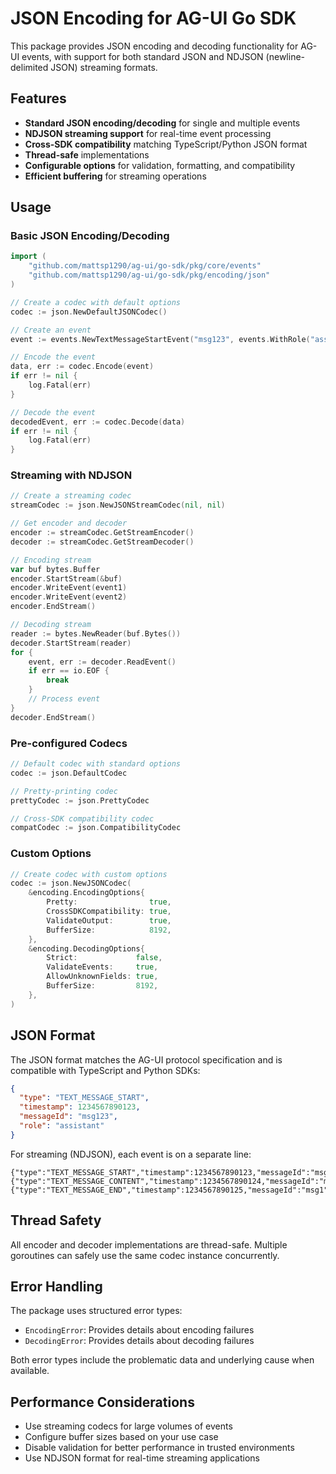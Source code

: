 # JSON Encoding for AG-UI Go SDK

This package provides JSON encoding and decoding functionality for AG-UI events, with support for both standard JSON and NDJSON (newline-delimited JSON) streaming formats.

## Features

- **Standard JSON encoding/decoding** for single and multiple events
- **NDJSON streaming support** for real-time event processing
- **Cross-SDK compatibility** matching TypeScript/Python JSON format
- **Thread-safe** implementations
- **Configurable options** for validation, formatting, and compatibility
- **Efficient buffering** for streaming operations

## Usage

### Basic JSON Encoding/Decoding

```go
import (
    "github.com/mattsp1290/ag-ui/go-sdk/pkg/core/events"
    "github.com/mattsp1290/ag-ui/go-sdk/pkg/encoding/json"
)

// Create a codec with default options
codec := json.NewDefaultJSONCodec()

// Create an event
event := events.NewTextMessageStartEvent("msg123", events.WithRole("assistant"))

// Encode the event
data, err := codec.Encode(event)
if err != nil {
    log.Fatal(err)
}

// Decode the event
decodedEvent, err := codec.Decode(data)
if err != nil {
    log.Fatal(err)
}
```

### Streaming with NDJSON

```go
// Create a streaming codec
streamCodec := json.NewJSONStreamCodec(nil, nil)

// Get encoder and decoder
encoder := streamCodec.GetStreamEncoder()
decoder := streamCodec.GetStreamDecoder()

// Encoding stream
var buf bytes.Buffer
encoder.StartStream(&buf)
encoder.WriteEvent(event1)
encoder.WriteEvent(event2)
encoder.EndStream()

// Decoding stream
reader := bytes.NewReader(buf.Bytes())
decoder.StartStream(reader)
for {
    event, err := decoder.ReadEvent()
    if err == io.EOF {
        break
    }
    // Process event
}
decoder.EndStream()
```

### Pre-configured Codecs

```go
// Default codec with standard options
codec := json.DefaultCodec

// Pretty-printing codec
prettyCodec := json.PrettyCodec

// Cross-SDK compatibility codec
compatCodec := json.CompatibilityCodec
```

### Custom Options

```go
// Create codec with custom options
codec := json.NewJSONCodec(
    &encoding.EncodingOptions{
        Pretty:                true,
        CrossSDKCompatibility: true,
        ValidateOutput:        true,
        BufferSize:            8192,
    },
    &encoding.DecodingOptions{
        Strict:             false,
        ValidateEvents:     true,
        AllowUnknownFields: true,
        BufferSize:         8192,
    },
)
```

## JSON Format

The JSON format matches the AG-UI protocol specification and is compatible with TypeScript and Python SDKs:

```json
{
  "type": "TEXT_MESSAGE_START",
  "timestamp": 1234567890123,
  "messageId": "msg123",
  "role": "assistant"
}
```

For streaming (NDJSON), each event is on a separate line:

```
{"type":"TEXT_MESSAGE_START","timestamp":1234567890123,"messageId":"msg1"}
{"type":"TEXT_MESSAGE_CONTENT","timestamp":1234567890124,"messageId":"msg1","delta":"Hello"}
{"type":"TEXT_MESSAGE_END","timestamp":1234567890125,"messageId":"msg1"}
```

## Thread Safety

All encoder and decoder implementations are thread-safe. Multiple goroutines can safely use the same codec instance concurrently.

## Error Handling

The package uses structured error types:

- `EncodingError`: Provides details about encoding failures
- `DecodingError`: Provides details about decoding failures

Both error types include the problematic data and underlying cause when available.

## Performance Considerations

- Use streaming codecs for large volumes of events
- Configure buffer sizes based on your use case
- Disable validation for better performance in trusted environments
- Use NDJSON format for real-time streaming applications